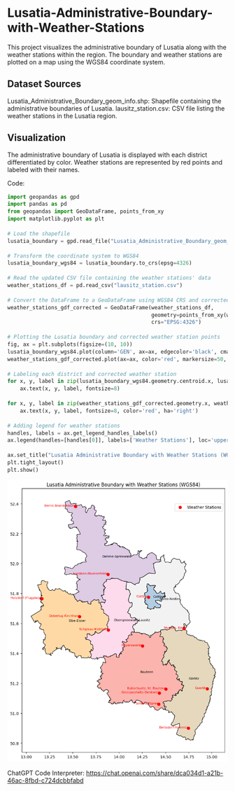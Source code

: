 # Lusatia-Administrative-Boundary-with-Weather-Stations

This project visualizes the administrative boundary of Lusatia along with the weather stations within the region. The boundary and weather stations are plotted on a map using the WGS84 coordinate system.

## Dataset Sources
Lusatia_Administrative_Boundary_geom_info.shp: Shapefile containing the administrative boundaries of Lusatia.
lausitz_station.csv: CSV file listing the weather stations in the Lusatia region.

## Visualization
The administrative boundary of Lusatia is displayed with each district differentiated by color. Weather stations are represented by red points and labeled with their names.

Code:
```python
import geopandas as gpd
import pandas as pd
from geopandas import GeoDataFrame, points_from_xy
import matplotlib.pyplot as plt

# Load the shapefile
lusatia_boundary = gpd.read_file("Lusatia_Administrative_Boundary_geom_info.shp")

# Transform the coordinate system to WGS84
lusatia_boundary_wgs84 = lusatia_boundary.to_crs(epsg=4326)

# Read the updated CSV file containing the weather stations' data
weather_stations_df = pd.read_csv("lausitz_station.csv")

# Convert the DataFrame to a GeoDataFrame using WGS84 CRS and corrected coordinates
weather_stations_gdf_corrected = GeoDataFrame(weather_stations_df, 
                                              geometry=points_from_xy(weather_stations_df.geoLaenge, weather_stations_df.geoBreite),
                                              crs="EPSG:4326")

# Plotting the Lusatia boundary and corrected weather station points
fig, ax = plt.subplots(figsize=(10, 10))
lusatia_boundary_wgs84.plot(column='GEN', ax=ax, edgecolor='black', cmap="Pastel1")
weather_stations_gdf_corrected.plot(ax=ax, color='red', markersize=50, label='Weather Stations')

# Labeling each district and corrected weather station
for x, y, label in zip(lusatia_boundary_wgs84.geometry.centroid.x, lusatia_boundary_wgs84.geometry.centroid.y, lusatia_boundary_wgs84['GEN']):
    ax.text(x, y, label, fontsize=8)

for x, y, label in zip(weather_stations_gdf_corrected.geometry.x, weather_stations_gdf_corrected.geometry.y, weather_stations_gdf_corrected['Stationsname']):
    ax.text(x, y, label, fontsize=8, color='red', ha='right')

# Adding legend for weather stations
handles, labels = ax.get_legend_handles_labels()
ax.legend(handles=[handles[0]], labels=['Weather Stations'], loc='upper right', bbox_to_anchor=(1, 0.95))

ax.set_title("Lusatia Administrative Boundary with Weather Stations (WGS84)")
plt.tight_layout()
plt.show()
```

![](Lusatia_Boundary_with_Weather_Stations.png)<!-- -->


ChatGPT Code Interpreter: https://chat.openai.com/share/dca034d1-a21b-46ac-8fbd-c724dcbbfabd
